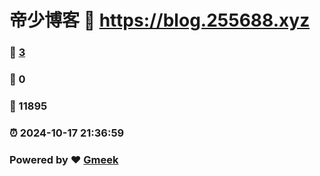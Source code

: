 # 帝少博客 :link: https://blog.255688.xyz 
### :page_facing_up: [3](https://blog.255688.xyz/tag.html) 
### :speech_balloon: 0 
### :hibiscus: 11895 
### :alarm_clock: 2024-10-17 21:36:59 
### Powered by :heart: [Gmeek](https://github.com/Meekdai/Gmeek)
